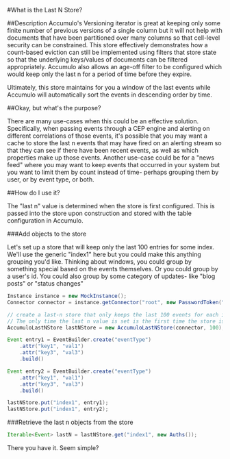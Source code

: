 #What is the Last N Store?


##Description
Accumulo's Versioning iterator is great at keeping only some finite number of previous versions of a single column but it will not help with documents that have been partitioned over many columns so that cell-level security can be constrained. This store effectively demonstrates how a count-based eviction can still be implemented using filters that store state so that the underlying keys/values of documents can be filtered appropriately. Accumulo also allows an age-off filter to be configured which would keep only the last n for a period of time before they expire.

Ultimately, this store maintains for you a window of the last events while Accumulo will automatically sort the events in descending order by time.

##Okay, but what's the purpose?

There are many use-cases when this could be an effective solution. Specifically, when passing events through a CEP engine and alerting on different correlations of those events, it's possible that you may want a cache to store the last n events that may have fired on an alerting stream so that they can see if there have been recent events, as well as which properties make up those events. Another use-case could be for a "news feed" where you may want to keep events that occurred in your system but you want to limit them by count instead of time- perhaps grouping them by user, or by event type, or both. 

##How do I use it?

The "last n" value is determined when the store is first configured. This is passed into the store upon construction and stored with the table configuration in Accumulo.

###Add objects to the store

Let's set up a store that will keep only the last 100 entries for some index. We'll use the generic "index1" here but you could make this anything grouping you'd like. Thinking about windows, you could group by something special based on the events themselves. Or you could group by a user's id. You could also group by some category of updates- like "blog posts" or "status changes"

```java
Instance instance = new MockInstance();
Connector connector = instance.getConnector("root", new PasswordToken("secret"));

// create a last-n store that only keeps the last 100 events for each index.
// The only time the last n value is set is the first time the store is configured in Accumulo
AccumuloLastNStore lastNStore = new AccumuloLastNStore(connector, 100);

Event entry1 = EventBuilder.create("eventType")
    .attr("key1", "val1")
    .attr("key3", "val3")
    .build()

Event entry2 = EventBuilder.create("eventType")
    .attr("key1", "val1")
    .attr("key3", "val3")
    .build()

lastNStore.put("index1", entry1);
lastNStore.put("index1", entry2);
```

###Retrieve the last n objects from the store

```java
Iterable<Event> lastN = lastNStore.get("index1", new Auths());
```

There you have it. Seem simple?


